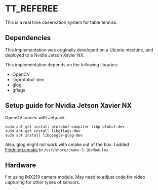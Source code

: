 # TT_REFEREE

This is a real time observation system for table tenniss.

## Dependencies

This implementation was originally developed on a Ubuntu machine, and deployed to a Nvidia Jetson Xavier NX. 

This implementation depends on the following libraries:

* OpenCV
* libprotobuf-dev
* glog
* gflags

## Setup guide for Nvidia Jetson Xavier NX

OpenCV comes with Jetpack.

```shell
sudo apt-get install protobuf-compiler libprotobuf-dev
sudo apt-get install libgflags-dev
sudo apt install libgoogle-glog-dev
```

Also, glog might not work with cmake out of the box. I added [Findglog.cmake](https://raw.githubusercontent.com/ceres-solver/ceres-solver/master/cmake/FindGlog.cmake) to `/usr/share/cmake-3.10/Modules`.

## Hardware

I'm using IMX219 camera module. May need to adjust code for video capturing for other types of sensors.